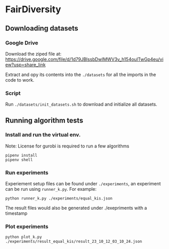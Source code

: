 # FairDiversity

## Downloading datasets

### Google Drive

Download the ziped file at: https://drive.google.com/file/d/1d79JBIssbDwIMWV3v_h154ouITwGp4eu/view?usp=share_link

Extract and opy its contents into the `./datasets` for all the imports in the code to work.

### Script

Run `./datasets/init_datasets.sh` to download and initialize all datasets.

## Running algorithm tests


### Install and run the virtual env.
Note: License for gurobi is required to run a few algorithms
```
pipenv install
pipenv shell
```

### Run experiments

Experiement setup files can be found under `./experiments`, an experiment can be run using `runner_k.py`. For example:
```
python runner_k.py ./experiments/equal_kis.json
```
The result files would also be generated under ./exepriments with a timestamp

### Plot experiments
```
python plot_k.py ./experiments/result_equal_kis/result_23_10_12_03_10_24.json
```
